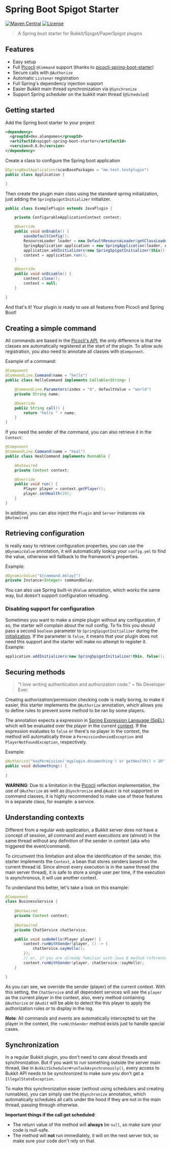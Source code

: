 # Spring Boot Spigot Starter

[![Maven Central](https://img.shields.io/maven-central/v/dev.alangomes/spigot-spring-boot-starter.svg)](https://search.maven.org/#artifactdetails%7Cdev.alangomes%7Cspigot-spring-boot-starter%7C0.8.0%7Cjar)
[![License](https://img.shields.io/github/license/Alan-Gomes/mcspring-boot.svg?style=popout)](https://github.com/Alan-Gomes/mcspring-boot/blob/master/LICENSE)

> A Spring boot starter for Bukkit/Spigot/PaperSpigot plugins

## Features

- Easy setup
- Full [Picocli](http://picocli.info/) `@Command` support (thanks to [picocli-spring-boot-starter](https://github.com/kakawait/picocli-spring-boot-starter)) 
- Secure calls with `@Authorize`
- Automatic `Listener` registration
- Full Spring's dependency injection support
- Easier Bukkit main thread synchronization via `@Synchronize`
- Support Spring scheduler on the bukkit main thread (`@Scheduled`)

## Getting started

Add the Spring boot starter to your project

```xml
<dependency>
  <groupId>dev.alangomes</groupId>
  <artifactId>spigot-spring-boot-starter</artifactId>
  <version>0.8.0</version>
</dependency>
```

Create a class to configure the Spring boot application

```java
@SpringBootApplication(scanBasePackages = "me.test.testplugin")
public class Application {

}
```

Then create the plugin main class using the standard spring initialization, just adding the `SpringSpigotInitializer` initializer.  

<a name="initialization"></a> 
```java
public class ExamplePlugin extends JavaPlugin {

    private ConfigurableApplicationContext context;

    @Override
    public void onEnable() {
        saveDefaultConfig();
        ResourceLoader loader = new DefaultResourceLoader(getClassLoader());
        SpringApplication application = new SpringApplication(loader, Application.class);
        application.addInitializers(new SpringSpigotInitializer(this));
        context = application.run();
    }

    @Override
    public void onDisable() {
        context.close();
        context = null;
    }

}
```

And that's it! Your plugin is ready to use all features from Picocli and Spring Boot!

## Creating a simple command

All commands are based in the [Picocli's API](http://picocli.info/), the only difference is that the classes are
automatically registered at the start of the plugin.
To allow auto registration, you also need to annotate all classes with `@Component`.

Example of a command:

```java
@Component
@CommandLine.Command(name = "hello")
public class HelloCommand implements Callable<String> {

    @CommandLine.Parameters(index = "0", defaultValue = "world")
    private String name;

    @Override
    public String call() {
        return "hello " + name;
    }
}
```

If you need the sender of the command, you can also retrieve it in the `Context`:

```java
@Component
@CommandLine.Command(name = "heal")
public class HealCommand implements Runnable {

    @Autowired
    private Context context;

    @Override
    public void run() {
        Player player = context.getPlayer();
        player.setHealth(20);
    }
}
```

In addition, you can also inject the `Plugin` and `Server` instances via `@Autowired`

## Retrieving configuration

Is really easy to retrieve configuration properties, you can use the `@DynamicValue` annotation, it will automatically
lookup your `config.yml` to find the value, otherwise will fallback to the framework's properties.

Example:

```java
@DynamicValue("${command.delay}")
private Instance<Integer> commandDelay;
```

You can also use Spring built-in `@Value` annotation, which works the same way, but doesn't support configuration reloading. 

### Disabling support for configuration

Sometimes you want to make a simple plugin without any configuration, if so, the starter will complain about the null config.
To fix this you should pass a second `boolean` parameter to `SpringSpigotInitializer` during the [initialization](#initialization).
If the parameter is `false`, it means that your plugin does not need this support and the starter will make no attempt
to register it. Example:

```java
application.addInitializers(new SpringSpigotInitializer(this, false));
```

## Securing methods

> "I love writing authentication and authorization code." ~ No Developer Ever.

Creating authorization/permission checking code is really boring, to make it easier, this starter implements the `@Authorize`
annotation, which allows you to define rules to prevent some method to be ran by some players.

The annotation expects a expression in [Spring Expression Language (SpEL)](https://docs.spring.io/spring/docs/3.0.x/reference/expressions.html#expressions-language-ref)
which will be evaluated over the player in the current [context](#context). If the expression evaluates to `false` or there's
no player in the context, the method will automatically throw a `PermissionDeniedException` and `PlayerNotFoundException`, respectively.

Example:

```java
@Authorize("hasPermission('myplugin.dosomething') or getHealth() > 10")
public void doSomething() {
    
}
```

**WARNING**: Due to a limitation in the [Picocli](http://picocli.info/) reflection implementation, the use of `@Authorize`
 as well as `@Synchronize` and `@Audit` is not supported on command classes, it is highly recommended to make use of these 
 features in a separate class, for example: a service.

## <a name="context"></a> Understanding contexts

Different from a regular web application, a Bukkit server does not have a concept of session,
all command and event executions are (almost) in the same thread without any definition of the sender in context
(aka who triggered the event/command).

To circumvent this limitation and allow the identification of the sender, this starter implements the `Context`,
a bean that stores senders based on the current thread id. Since almost every execution is in the same thread
(the main server thread), it is safe to store a single user per time, if the execution is asynchronous, it will use another context.

To understand this better, let's take a look on this example:

```java
@Component
class BusinessService {
    
    @Autowired
    private Context context;
    
    @Autowired
    private ChatService chatService;

    public void sudoHello(Player player) {
        context.runWithSender(player, () -> {
            chatService.sayHello();
        });
        // or, if you are already familiar with Java 8 method references
        context.runWithSender(player, chatService::sayHello);
    }

}
```

As you can see, we override the sender (player) of the current context.
With this setting, the `ChatService` and all dependent services will see the `player` as the current player in the context, also,
every method containing `@Authorize` or `@Audit` will be able to detect the this player to apply the authorization
rules or to display in the log.

**Note**: All commands and events are automatically intercepted to set the player in the context, the `runWithSender` method exists
just to handle special cases.

## Synchronization

In a regular Bukkit plugin, you don't need to care about threads and synchronization. But if you want to run something
outside the server main thread, like in `BukkitScheduler#runTaskAsynchronously​()`, every access to Bukkit API needs to be
synchronized to make sure you don't get a `IllegalStateException`.

To make this synchronization easier (without using schedulers and creating runnables), you can simply use the `@Synchronize`
annotation, which automatically schedules all calls under the hood if they are not in the main thread, passing through otherwise.

**Important things if the call get scheduled**:
- The return value of the method will **always** be `null`, so make sure your code is null-safe.
- The method will **not** run immediately, it will on the next server tick, so make sure your code don't rely on that.